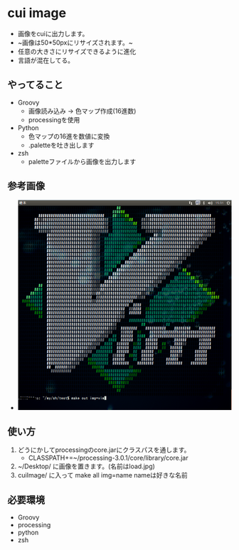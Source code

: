 # cui image
* 画像をcuiに出力します。
* ~画像は50*50pxにリサイズされます。~
* 任意の大きさにリサイズできるように進化
* 言語が混在してる。


## やってること
* Groovy
    - 画像読み込み →  色マップ作成(16進数)
    - processingを使用
* Python
    - 色マップの16進を数値に変換
    - .paletteを吐き出します
* zsh
    - paletteファイルから画像を出力します


## 参考画像
* ![sample](https://raw.githubusercontent.com/CsTarepanda/cuiImage/master/vim.png)


## 使い方
1. どうにかしてprocessingのcore.jarにクラスパスを通します。
    - CLASSPATH+=~/processing-3.0.1/core/library/core.jar
2. ~/Desktop/ に画像を置きます。(名前はload.jpg)
3. cuiImage/ に入って make all img=name nameは好きな名前


## 必要環境
* Groovy
* processing
* python
* zsh
